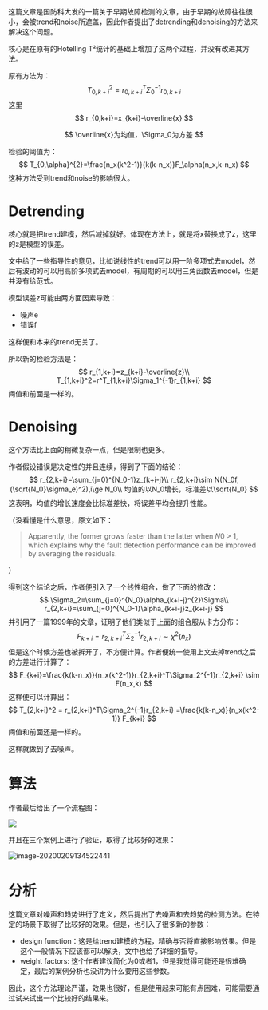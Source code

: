 这篇文章是国防科大发的一篇关于早期故障检测的文章，由于早期的故障往往很小，会被trend和noise所遮盖，因此作者提出了detrending和denoising的方法来解决这个问题。

核心是在原有的Hotelling T²统计的基础上增加了这两个过程，并没有改进其方法。

原有方法为：
$$
T^2_{0,k+i}=r^T_{0,k+i}\Sigma_{0}^{-1}r_{0,k+i}
$$
这里
$$
r_{0,k+i}=x_{k+i}-\overline{x}
$$

$$
\overline{x}为均值，\Sigma_0为方差
$$

检验的阈值为：
$$
T_{0,\alpha}^{2}=\frac{n_x(k^2-1)}{k(k-n_x)}F_\alpha(n_x,k-n_x)
$$
这种方法受到trend和noise的影响很大。

# Detrending

核心就是把trend建模，然后减掉就好。体现在方法上，就是将x替换成了z，这里的z是模型的误差。

文中给了一些指导性的意见，比如说线性的trend可以用一阶多项式去model，然后有波动的可以用高阶多项式去model，有周期的可以用三角函数去model，但是并没有给范式。

模型误差z可能由两方面因素导致：

- 噪声e
- 错误f

这样便和本来的trend无关了。

所以新的检验方法是：
$$
r_{1,k+i}=z_{k+i}-\overline{z}\\
T_{1,k+i}^2=r^T_{1,k+i}\Sigma_1^{-1}r_{1,k+i}
$$
阈值和前面是一样的。

# Denoising

这个方法比上面的稍微复杂一点，但是限制也更多。

作者假设错误是决定性的并且连续，得到了下面的结论：
$$
r_{2,k+i}=\sum_{j=0}^{N_0-1}z_{k+i-j}\\
r_{2,k+i}\sim N(N_0f,(\sqrt{N_0}\sigma_e)^2),i\ge N_0\\
均值的以N_0增长，标准差以\sqrt{N_0}
$$
这表明，均值的增长速度会比标准差快，将误差平均会提升性能。

（没看懂是什么意思，原文如下：

> Apparently, the former grows faster than the latter when 𝑁0 > 1, which explains why the fault detection performance can be improved by averaging the residuals.

）

得到这个结论之后，作者便引入了一个线性组合，做了下面的修改：
$$
\Sigma_2=\sum_{j=0}^{N_0}\alpha_{k+i-j}^{2}\Sigma\\
r_{2,k+i}=\sum_{j=0}^{N_0-1}\alpha_{k+i-j}z_{k+i-j}
$$
并引用了一篇1999年的文章，证明了他们类似于上面的组合服从卡方分布：
$$
F_{k+i}=r_{2,k+i}^T\Sigma_2^{-1}r_{2,k+i}\sim \chi^2(n_x)
$$
但是这个时候方差也被拆开了，不方便计算。作者便统一使用上文去掉trend之后的方差进行计算了：
$$
F_{k+i}=\frac{k(k-n_x)}{n_x(k^2-1)}r_{2,k+i}^T\Sigma_2^{-1}r_{2,k+i} \sim F(n_x,k)
$$
这样便可以计算出：
$$
T_{2,k+i}^2 = r_{2,k+i}^T\Sigma_2^{-1}r_{2,k+i} =\frac{k(k-n_x)}{n_x(k^2-1)} F_{k+i}
$$
阈值和前面还是一样的。

这样就做到了去噪声。

# 算法

作者最后给出了一个流程图：

![](/home/liyunzhe/Pictures/typora_pic/image-20200209134409428.png)

并且在三个案例上进行了验证，取得了比较好的效果：

![image-20200209134522441](/home/liyunzhe/Pictures/typora_pic/image-20200209134522441.png)

# 分析

这篇文章对噪声和趋势进行了定义，然后提出了去噪声和去趋势的检测方法。在特定的场景下取得了比较好的效果。但是，也引入了很多新的参数：

- design function：这是给trend建模的方程，精确与否将直接影响效果。但是这个一般情况下应该都可以解决，文中也给了详细的指导。
- weight factors: 这个作者建议简化为0或者1，但是我觉得可能还是很难确定，最后的案例分析也没讲为什么要用这些参数。

因此，这个方法理论严谨，效果也很好，但是使用起来可能有点困难，可能需要通过试来试出一个比较好的结果来。